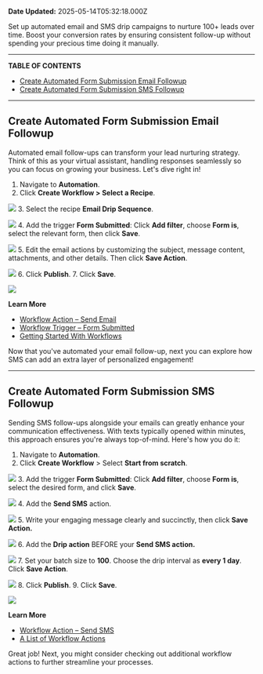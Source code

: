 **Date Updated:** 2025-05-14T05:32:18.000Z

Set up automated email and SMS drip campaigns to nurture 100+ leads over time. Boost your conversion rates by ensuring consistent follow-up without spending your precious time doing it manually.

---

**TABLE OF CONTENTS**

* [Create Automated Form Submission Email Followup](#Create-Automated-Form-Submission-Email-Followup)
* [Create Automated Form Submission SMS Followup](#Create-Automated-Form-Submission-SMS-Followup)

---

## **Create Automated Form Submission Email Followup**

  
Automated email follow-ups can transform your lead nurturing strategy. Think of this as your virtual assistant, handling responses seamlessly so you can focus on growing your business. Let's dive right in!

1. Navigate to **Automation**.
2. Click **Create Workflow > Select a Recipe**.  
    
![](https://s3.amazonaws.com/cdn.freshdesk.com/data/helpdesk/attachments/production/155046581033/original/WcH21GdgXzbhdvoUVa4tNQf_1_08Vut93A.png?1747179468)
3. Select the recipe **Email Drip Sequence**.  
    
![](https://s3.amazonaws.com/cdn.freshdesk.com/data/helpdesk/attachments/production/155046581060/original/Tj-RRazx6RhMQpi1QQsFNFs7q_lJ7XnKIA.png?1747179664)
4. Add the trigger **Form Submitted**: Click **Add filter**, choose **Form is**, select the relevant form, then click **Save**.  
    
![](https://s3.amazonaws.com/cdn.freshdesk.com/data/helpdesk/attachments/production/155046581084/original/zAjzZndjO1KSvpj4AV1U-atmKRvT1HzvNQ.png?1747179815)
5. Edit the email actions by customizing the subject, message content, attachments, and other details. Then click **Save Action**.  
    
![](https://s3.amazonaws.com/cdn.freshdesk.com/data/helpdesk/attachments/production/155046581097/original/PtGURjOfoP6in_HjzmRIA0Mc9ZGPFHct2w.png?1747179890)
6. Click **Publish**.
7. Click **Save**.  
    
![](https://s3.amazonaws.com/cdn.freshdesk.com/data/helpdesk/attachments/production/155046581119/original/VqQBVcXsLI0etoSsmteLursaVttIuC9C8A.png?1747179939)

**Learn More**

* [Workflow Action – Send Email](https://help.gohighlevel.com/en/support/solutions/articles/155000002472)
* [Workflow Trigger – Form Submitted](https://help.gohighlevel.com/en/support/solutions/articles/155000002550)  
[ ](https://help.gohighlevel.com/en/support/solutions/articles/155000002550)
* [Getting Started With Workflows](https://help.gohighlevel.com/en/support/solutions/articles/155000002288)

Now that you've automated your email follow-up, next you can explore how SMS can add an extra layer of personalized engagement!

---

## **Create Automated Form Submission SMS Followup**

  
Sending SMS follow-ups alongside your emails can greatly enhance your communication effectiveness. With texts typically opened within minutes, this approach ensures you're always top-of-mind. Here's how you do it:

1. Navigate to **Automation**.
2. Click **Create Workflow** \> Select **Start from scratch**.  
    
![](https://s3.amazonaws.com/cdn.freshdesk.com/data/helpdesk/attachments/production/155046581232/original/smJkMVMCyDjpuk_On_1cGXSq840AX7jzUA.png?1747180393)
3. Add the trigger **Form Submitted**: Click **Add filter**, choose **Form is**, select the desired form, and click **Save**.  
    
![](https://s3.amazonaws.com/cdn.freshdesk.com/data/helpdesk/attachments/production/155046581246/original/Qdotp_0rf92IObkAs4bDnPVl-tewFBqE6w.png?1747180520)
4. Add the **Send SMS** action.  
    
![](https://s3.amazonaws.com/cdn.freshdesk.com/data/helpdesk/attachments/production/155046581254/original/Cx9kDxy9mFiQ3RyGSNp74C4oxnaMxah1HA.png?1747180587)
5. Write your engaging message clearly and succinctly, then click **Save Action.**  
    
**![](https://s3.amazonaws.com/cdn.freshdesk.com/data/helpdesk/attachments/production/155046581262/original/4yJLH7ynBbS51X-fg_A7cfllJaWu5VOK3A.png?1747180666)**
6. Add the **Drip action** BEFORE your **Send SMS action.**  
    
**![](https://s3.amazonaws.com/cdn.freshdesk.com/data/helpdesk/attachments/production/155046581306/original/y9bHtUsx2uVH5zekLbKC-4_veAg9c11yjg.png?1747180787)**
7. Set your batch size to **100**. Choose the drip interval as **every 1 day**. Click **Save Action**.  
    
![](https://s3.amazonaws.com/cdn.freshdesk.com/data/helpdesk/attachments/production/155046581315/original/NBxtLS-6InTEmSb-rYBC3u-tCSlQz-XQ4A.png?1747180857)
8. Click **Publish**.
9. Click **Save**.  
    
![](https://s3.amazonaws.com/cdn.freshdesk.com/data/helpdesk/attachments/production/155046581328/original/kqUISiCGQfI8XWhg7i_0i2TcyA6Kf_pqXg.png?1747180890)

**Learn More**

* [Workflow Action – Send SMS](https://help.gohighlevel.com/en/support/solutions/articles/155000002474)  
[ ](https://help.gohighlevel.com/en/support/solutions/articles/155000002474)
* [A List of Workflow Actions](https://help.gohighlevel.com/en/support/solutions/articles/155000002294)

Great job! Next, you might consider checking out additional workflow actions to further streamline your processes.